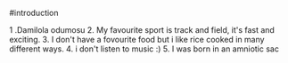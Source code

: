 #introduction 

   1 .Damilola odumosu
   2. My favourite sport is track and field, it's fast and exciting.
   3. I don't have a fovourite food but i like rice cooked in many different ways.
   4. i don't listen to music :)
   5. I was born in an amniotic sac 
